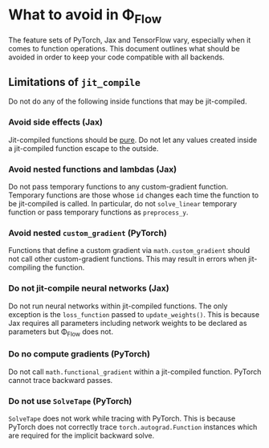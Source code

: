 # What to avoid in Φ<sub>Flow</sub>

The feature sets of PyTorch, Jax and TensorFlow vary, especially when it comes to function operations.
This document outlines what should be avoided in order to keep your code compatible with all backends.


## Limitations of `jit_compile`

Do not do any of the following inside functions that may be jit-compiled.

### Avoid side effects (Jax)
Jit-compiled functions should be [pure](https://jax.readthedocs.io/en/latest/notebooks/Common_Gotchas_in_JAX.html#pure-functions).
Do not let any values created inside a jit-compiled function escape to the outside.


### Avoid nested functions and lambdas (Jax)
Do not pass temporary functions to any custom-gradient function.
Temporary functions are those whose `id` changes each time the function to be jit-compiled is called.
In particular, do not `solve_linear` temporary function or pass temporary functions as `preprocess_y`.


### Avoid nested `custom_gradient` (PyTorch)
Functions that define a custom gradient via `math.custom_gradient` should not call other custom-gradient functions.
This may result in errors when jit-compiling the function.


### Do not jit-compile neural networks (Jax)
Do not run neural networks within jit-compiled functions.
The only exception is the `loss_function` passed to `update_weights()`.
This is because Jax requires all parameters including network weights to be declared as parameters but Φ<sub>Flow</sub> does not.


### Do no compute gradients (PyTorch)
Do not call `math.functional_gradient` within a jit-compiled function.
PyTorch cannot trace backward passes.


### Do not use `SolveTape` (PyTorch)
`SolveTape` does not work while tracing with PyTorch.
This is because PyTorch does not correctly trace `torch.autograd.Function` instances which are required for the implicit backward solve.


